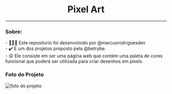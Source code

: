 <h1 align="center"> Pixel Art </h1>
<hr /> 

<h3 align="left"> Sobre: </h3>
 -  👨🏼‍🔧 Este repositorio foi desenvolvido por @marcusrodriguesdev </br>
 -  ✔️ E um dos projetos proposto pela @betrybe. </br>
 -  😮 Ele consiste em ser uma página web que contém uma paleta de cores funcional que poderá ser utilizada para criar desenhos em pixels. 
 
 <h3 align="left"> Foto do Projeto </h3>
 <img src="https://lh3.googleusercontent.com/sKX3HjIN8KYSKnLT3iWrrC9YTXYDLzJMG9oFBH3dZiu7FbU8kx1v2b2ZZoZVWEf9IZdS9cLQQtnOn_JBITJO80UDte1Fo_pPNDbMbRcV2ukrLmvH58qdd2ZbLUwoRZvRmWL76uyuR1jjvC3xDP9tnqoynEXs-9s_IQh5tG0ObwisuUsTNipJugN7BB0eE_H5iCcYzGQ_sEi4lr8NGdrzgxxC3Rj6yEzbUZeEdKqQUoDVzItzm8PqWuzvKp8mPZt8Z3Bvr9Ll658WsLNZD7z9-ivMyDiU3nIOFyZIZbdDPqvoD5kXfWGTY5IVDXpomHuR_ts9kcVOkmGXZrJVKjN_lyGWpMma21q-8SHXQCwzcdeRiP7PnNxOoZLcKfimZ8aCPF4VA0JFZhldIiL39NKWXgfH0QzKMb0z17lviWNaT55_k1Vutpku-2LVcW81goreA9UxGICuSa0wNrXFEf6d2OMRSosucDuaklabLYxe5ZnHFFCYtKWuZbx_8ithgZE9rNrE6eszwSFWrCH-RBKK8h-TWaci-A-9daGfJaP4sTGW9M6M9wnj0SalHZsyfj_IVOsa3UiJAPEUDGCNj43SXKB0Lp_NiD8EsP23TTV-GdNXRVb_gR5HazaiB5tF1Gy3oqbbl-zDFoLYkbsHaTLce0AcWBYU-oYMXl-0Z0wBA1scZreY9zgNQHpVKjAcd1rbWE1SKnLy4Nk-MC4aK1TKjIo=w1366-h667-no?authuser=0" alt="foto do projeto" />

